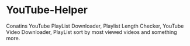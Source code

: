 # YouTube-Helper
Conatins YouTube PlayList Downloader, Playlist Length Checker, YouTube Video Downloader, PlayList sort by most viewed videos and something more.

